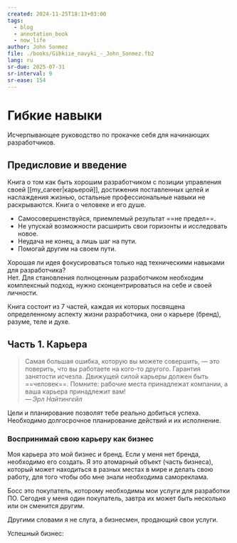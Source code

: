 ```yaml
---
created: 2024-11-25T18:13+03:00
tags:
  - blog
  - annotation_book
  - now_life
author: John Sonmez
file: ./books/Gibkiie_navyki_-_John_Sonmez.fb2
lang: ru
sr-due: 2025-07-31
sr-interval: 9
sr-ease: 154
---
```


# Гибкие навыки

Исчерпывающее руководство по прокачке себя для начинающих разработчиков.

## Предисловие и введение


Книга о том как быть хорошим разработчиком с позиции управления своей [[my_career|карьерой]], достижения поставленных целей и наслаждения жизнью, остальные профессиональные навыки не раскрываются. Книга о человеке и его душе.
- Самосовершенствуйся, приемлемый результат ==не предел==.
- Не упускай возможности расширить свои горизонты и исследовать новое.
- Неудача не конец, а лишь шаг на пути.
- Помогай другим на своем пути.

Хорошая ли идея фокусироваться только над техническими навыками для разработчика?
<br class="f">
Нет. Для становления полноценным разработчиком необходим комплексный подход, нужно сконцентрироваться на себе и своей личности.

Книга состоит из 7 частей, каждая их которых посвящена определенному аспекту жизни разработчика, они о карьере (бренд), разуме, теле и духе.

## Часть 1. Карьера

> Самая большая ошибка, которую вы можете совершить, — это поверить, что вы работаете на кого-то другого. Гарантия занятости исчезла. Движущей силой карьеры должен быть ==человек==. Помните: рабочие места принадлежат компании, а ваша карьера принадлежит вам!\
> — <cite>Эрл Найтингейл</cite>

Цели и планирование позволят тебе реально добиться успеха. Необходимо долгосрочное планирование действий и их исполнение.

### Воспринимай свою карьеру как бизнес

Моя карьера это мой бизнес и бренд. Если у меня нет бренда, необходимо его создать. Я это атомарный объект (часть бизнеса), который может находиться в разных местах в мире и делать свою работу, для того чтобы обо мне знали необходима самореклама.

Босс это покупатель, которому необходимы мои услуги для разработки ПО. Сегодня у меня один покупатель, завтра их может быть несколько или он сменится другим.

Другими словами я не слуга, а бизнесмен, продающий свои услуги.

Успешный бизнес:
